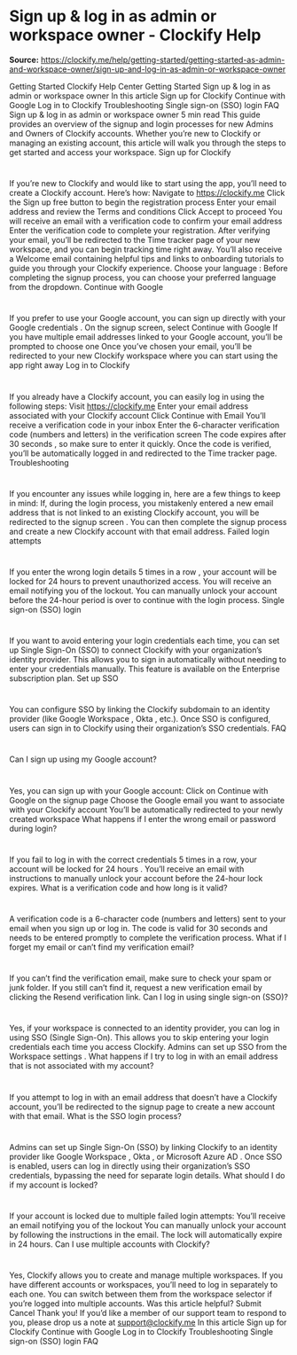 # Sign up & log in as admin or workspace owner - Clockify Help

**Source:** https://clockify.me/help/getting-started/getting-started-as-admin-and-workspace-owner/sign-up-and-log-in-as-admin-or-workspace-owner

Getting Started
Clockify Help Center
Getting Started
Sign up & log in as admin or workspace owner
In this article
Sign up for Clockify
Continue with Google
Log in to Clockify
Troubleshooting
Single sign-on (SSO) login
FAQ
Sign up & log in as admin or workspace owner
5 min read
This guide provides an overview of the
signup
and
login
processes for new
Admins
and
Owners
of Clockify accounts. Whether you’re new to Clockify or managing an existing account, this article will walk you through the steps to get started and access your workspace.
Sign up for Clockify
#
If you’re new to Clockify and would like to start using the app, you’ll need to create a Clockify account. Here’s how:
Navigate to
https://clockify.me
Click the
Sign up free
button to begin the registration process
Enter your
email address
and review the
Terms and conditions
Click
Accept
to proceed
You will receive an email with a
verification code
to confirm your email address
Enter the
verification code
to complete your registration.
After verifying your email, you’ll be redirected to the
Time tracker
page of your new workspace, and you can begin tracking time right away.
You’ll also receive a
Welcome email
containing helpful tips and links to
onboarding tutorials
to guide you through your Clockify experience.
Choose your language
: Before completing the signup process, you can choose your preferred language from the dropdown.
Continue with Google
#
If you prefer to use your Google account, you can sign up directly with your
Google credentials
.
On the signup screen, select
Continue with Google
If you have multiple email addresses linked to your Google account, you’ll be prompted to choose one
Once you’ve chosen your email, you’ll be redirected to your new Clockify workspace where you can start using the app right away
Log in to Clockify
#
If you already have a Clockify account, you can easily log in using the following steps:
Visit
https://clockify.me
Enter your
email address
associated with your Clockify account
Click
Continue with Email
You’ll receive a
verification code
in your inbox
Enter the 6-character verification code (numbers and letters) in the verification screen
The code expires after
30 seconds
, so make sure to enter it quickly.
Once the code is verified, you’ll be automatically logged in and redirected to the
Time tracker
page.
Troubleshooting
#
If you encounter any issues while logging in, here are a few things to keep in mind:
If, during the login process, you mistakenly entered a new email address that is not linked to an existing Clockify account, you will be redirected to the
signup screen
. You can then complete the signup process and create a new Clockify account with that email address.
Failed login attempts
#
If you enter the wrong login details
5 times in a row
, your account will be locked for
24 hours
to prevent unauthorized access.
You will receive an email notifying you of the lockout. You can manually unlock your account before the 24-hour period is over to continue with the login process.
Single sign-on (SSO) login
#
If you want to avoid entering your login credentials each time, you can set up
Single Sign-On (SSO)
to connect Clockify with your organization’s identity provider. This allows you to sign in automatically without needing to enter your credentials manually.
This feature is available on the
Enterprise
subscription plan.
Set up SSO
#
You can configure
SSO
by linking the Clockify subdomain to an identity provider (like
Google Workspace
,
Okta
, etc.).
Once SSO is configured, users can sign in to Clockify using their organization’s SSO credentials.
FAQ
#
Can I sign up using my Google account?
#
Yes, you can sign up with your Google account:
Click on
Continue with Google
on the signup page
Choose the Google email you want to associate with your Clockify account
You’ll be automatically redirected to your newly created workspace
What happens if I enter the wrong email or password during login?
#
If you fail to log in with the correct credentials 5 times in a row, your account will be locked for
24 hours
. You’ll receive an email with instructions to manually unlock your account before the 24-hour lock expires.
What is a verification code and how long is it valid?
#
A
verification code
is a 6-character code (numbers and letters) sent to your email when you sign up or log in. The code is valid for
30 seconds
and needs to be entered promptly to complete the verification process.
What if I forget my email or can’t find my verification email?
#
If you can’t find the verification email, make sure to check your
spam
or
junk
folder. If you still can’t find it, request a new verification email by clicking the
Resend verification
link.
Can I log in using single sign-on (SSO)?
#
Yes, if your workspace is connected to an identity provider, you can log in using
SSO
(Single Sign-On). This allows you to skip entering your login credentials each time you access Clockify. Admins can set up SSO from the
Workspace settings
.
What happens if I try to log in with an email address that is not associated with my account?
#
If you attempt to log in with an email address that doesn’t have a Clockify account, you’ll be redirected to the
signup page
to create a new account with that email.
What is the SSO login process?
#
Admins can set up
Single Sign-On (SSO)
by linking Clockify to an identity provider like
Google Workspace
,
Okta
, or
Microsoft Azure AD
. Once SSO is enabled, users can log in directly using their organization’s SSO credentials, bypassing the need for separate login details.
What should I do if my account is locked?
#
If your account is locked due to multiple failed login attempts:
You’ll receive an email notifying you of the lockout
You can manually unlock your account by following the instructions in the email. The lock will automatically expire in 24 hours.
Can I use multiple accounts with Clockify?
#
Yes, Clockify allows you to create and manage multiple workspaces. If you have different accounts or workspaces, you’ll need to log in separately to each one. You can switch between them from the workspace selector if you’re logged into multiple accounts.
Was this article helpful?
Submit
Cancel
Thank you! If you’d like a member of our support team to respond to you, please drop us a note at support@clockify.me
In this article
Sign up for Clockify
Continue with Google
Log in to Clockify
Troubleshooting
Single sign-on (SSO) login
FAQ